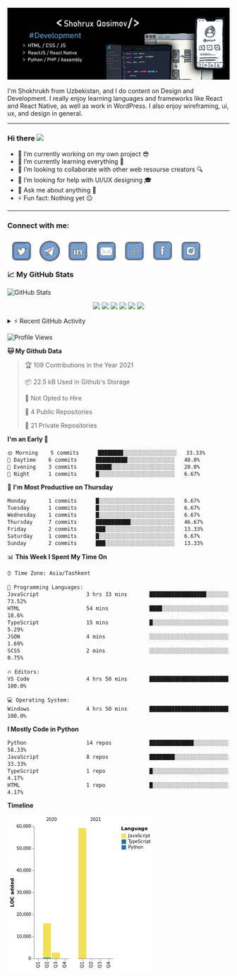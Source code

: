 ![Dev](https://github.com/shqosimov/shqosimov/blob/main/fork.jpg)

I'm Shokhrukh from Uzbekistan, and I do content on Design and Development. I really enjoy learning languages and frameworks like React and React Native, as well as work in WordPress. I also enjoy wireframing, ui, ux, and design in general.

<hr />

### Hi there <img src="https://media.giphy.com/media/hvRJCLFzcasrR4ia7z/giphy.gif" width="25px">

- 🔭 I’m currently working on my own project 😎
- 🌱 I’m currently learning everything 🤣
- 👯 I’m looking to collaborate with other web resourse creators 🔍
- 🤔 I’m looking for help with UI/UX designing 🎓
- 💬 Ask me about anything 👑
- ⚡ Fun fact: Nothing yet 😐

<hr />

### Connect with me:

[<img align="left" alt="shqosimov | Twitter"   width="64px" src="https://github.com/shqosimov/shqosimov/blob/main/plasticine/icons8-twitter-2048.png" />][twitter]
[<img align="left" alt="shqosimov | Telegram"  width="64px" src="https://github.com/shqosimov/shqosimov/blob/main/plasticine/icons8-telegram-app-2048.png" />][telegram]
[<img align="left" alt="shqosimov | LinkedIn"  width="64px" src="https://github.com/shqosimov/shqosimov/blob/main/plasticine/icons8-linkedin-2048.png" />][linkedin]
[<img align="left" alt="shqosimov | Email"     width="64px" src="https://github.com/shqosimov/shqosimov/blob/main/plasticine/icons8-mail-2048.png" />][email]
[<img align="left" alt="shqosimov | Website"   width="64px" src="https://github.com/shqosimov/shqosimov/blob/main/plasticine/icons8-link-100.png" />][website]
[<img align="left" alt="shqosimov | Instagram" width="64px" src="https://github.com/shqosimov/shqosimov/blob/main/plasticine/icons8-facebook-2048.png" />][facebook]
[<img align="left" alt="shqosimov | Instagram" width="64px" src="https://github.com/shqosimov/shqosimov/blob/main/plasticine/icons8-instagram-2048.png" />][instagram]

<br /><br /><br />

### 📈 My GitHub Stats

<img alt="GitHub Stats" src="https://github-readme-stats.codestackr.vercel.app/api?username=shqosimov&theme=cobalt&show_icons=true&hide_border=true" />

<p align="center">
  <img src="https://i.giphy.com/media/LMt9638dO8dftAjtco/200.webp"       width="64" />
  <img src="https://media3.giphy.com/media/ln7z2eWriiQAllfVcn/200w.webp" width="64" />
  <img src="https://i.giphy.com/media/eNAsjO55tPbgaor7ma/200w.webp"      width="64" />
  <img src="https://i.giphy.com/media/VgGthkhUvGgOit7Y9i/200.webp"       width="64" />
  <img src="https://media.giphy.com/media/kdFc8fubgS31b8DsVu/giphy.gif"  width="64" />
  <img src="https://i.giphy.com/media/IdyAQJVN2kVPNUrojM/200.webp"       width="64" />
</p>

<details>
  <summary>⚡ Recent GitHub Activity</summary>
  
<!--START_SECTION:activity-->
1. ❗️ Opened issue [#560](https://github.com/JessicaLim8/JessicaLim8/issues/560) in [JessicaLim8/JessicaLim8](https://github.com/JessicaLim8/JessicaLim8)
2. ❗️ Closed issue [#1](https://github.com/shqosimov/shqosimov/issues/1) in [shqosimov/shqosimov](https://github.com/shqosimov/shqosimov)
3. ❗️ Opened issue [#1](https://github.com/shqosimov/shqosimov/issues/1) in [shqosimov/shqosimov](https://github.com/shqosimov/shqosimov)
4. 🎉 Merged PR [#7](https://github.com/codeSTACKr/codestackr-vscode-theme/pull/7) in [codeSTACKr/codestackr-vscode-theme](https://github.com/codeSTACKr/codestackr-vscode-theme)
5. ❗️ Closed issue [#6](https://github.com/codeSTACKr/codestackr-vscode-theme/issues/6) in [codeSTACKr/codestackr-vscode-theme](https://github.com/codeSTACKr/codestackr-vscode-theme)
<!--END_SECTION:activity-->

</details>

<!--START_SECTION:waka-->
![Profile Views](http://img.shields.io/badge/Profile%20Views-8-blue)

**🐱 My Github Data** 

> 🏆 109 Contributions in the Year 2021
 > 
> 📦 22.5 kB Used in Github's Storage 
 > 
> 🚫 Not Opted to Hire
 > 
> 📜 4 Public Repositories 
 > 
> 🔑 21 Private Repositories  
 > 
**I'm an Early 🐤** 

```text
🌞 Morning    5 commits      ████████░░░░░░░░░░░░░░░░░   33.33% 
🌆 Daytime    6 commits      ██████████░░░░░░░░░░░░░░░   40.0% 
🌃 Evening    3 commits      █████░░░░░░░░░░░░░░░░░░░░   20.0% 
🌙 Night      1 commits      █░░░░░░░░░░░░░░░░░░░░░░░░   6.67%

```
📅 **I'm Most Productive on Thursday** 

```text
Monday       1 commits      █░░░░░░░░░░░░░░░░░░░░░░░░   6.67% 
Tuesday      1 commits      █░░░░░░░░░░░░░░░░░░░░░░░░   6.67% 
Wednesday    1 commits      █░░░░░░░░░░░░░░░░░░░░░░░░   6.67% 
Thursday     7 commits      ███████████░░░░░░░░░░░░░░   46.67% 
Friday       2 commits      ███░░░░░░░░░░░░░░░░░░░░░░   13.33% 
Saturday     1 commits      █░░░░░░░░░░░░░░░░░░░░░░░░   6.67% 
Sunday       2 commits      ███░░░░░░░░░░░░░░░░░░░░░░   13.33%

```


📊 **This Week I Spent My Time On** 

```text
⌚︎ Time Zone: Asia/Tashkent

💬 Programming Languages: 
JavaScript               3 hrs 33 mins       ██████████████████░░░░░░░   73.52% 
HTML                     54 mins             ████░░░░░░░░░░░░░░░░░░░░░   18.6% 
TypeScript               15 mins             █░░░░░░░░░░░░░░░░░░░░░░░░   5.29% 
JSON                     4 mins              ░░░░░░░░░░░░░░░░░░░░░░░░░   1.69% 
SCSS                     2 mins              ░░░░░░░░░░░░░░░░░░░░░░░░░   0.75%

🔥 Editors: 
VS Code                  4 hrs 50 mins       █████████████████████████   100.0%

💻 Operating System: 
Windows                  4 hrs 50 mins       █████████████████████████   100.0%

```

**I Mostly Code in Python** 

```text
Python                   14 repos            ██████████████░░░░░░░░░░░   58.33% 
JavaScript               8 repos             ████████░░░░░░░░░░░░░░░░░   33.33% 
TypeScript               1 repo              █░░░░░░░░░░░░░░░░░░░░░░░░   4.17% 
HTML                     1 repo              █░░░░░░░░░░░░░░░░░░░░░░░░   4.17%

```


**Timeline**

![Chart not found](https://raw.githubusercontent.com/shqosimov/shqosimov/main/charts/bar_graph.png) 


<!--END_SECTION:waka-->

[twitter]: https://twitter.com/shqosimov
[telegram]: https://t.me/shqosimov
[linkedin]: https://linkedin.com/in/shqosimov
[email]: mailto:shqosimov@webhook.uz
[website]: https://webhook.uz
[facebook]: https://fb.me/mark5.inc
[instagram]: https://instagram.com/mark5.inc
